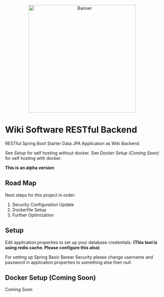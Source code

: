 
<p align="center">
    <img src="http://www.arematics.com/images/banner/banner-borderless.png" width="350" title="Arematics Banner" 
    alt="Banner">
</p>

# Wiki Software RESTful Backend


RESTful Spring Boot Starter Data JPA Application as Wiki Backend.

See *Setup* for self hosting without docker. See *Docker Setup (Coming Soon)* for self hosting with docker.

**This is an alpha version**

## Road Map
                            
Next steps for this project in order:
                            
1. Security Configuration Update
1. Dockerfile Setup
1. Further Optimization

## Setup

Edit application.properties to set up your database credentials.
**(This tool is using redis cache. Please configure this also)**

For setting up Spring Basic Barear Security please change username and password in application.properties to something else then *null*.

## Docker Setup (Coming Soon)
Coming Soon






